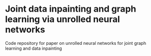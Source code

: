 # Joint data inpainting and graph learning via unrolled neural networks
Code repository for paper on unrolled neural networks for joint graph learning and data inpainting
